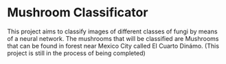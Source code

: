 # Mushroom Classificator
This project aims to classify images of different classes of fungi by means of a neural network. The mushrooms that will be classified are Mushrooms that can be found in forest near Mexico City called El Cuarto Dinámo. (This project is still in the process of being completed)

